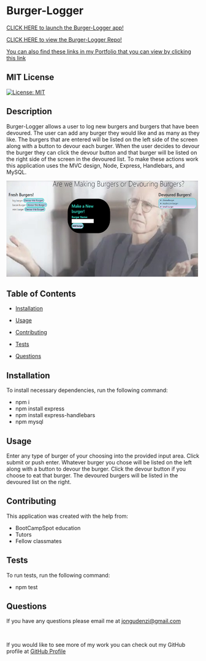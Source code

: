 # Burger-Logger

[CLICK HERE to launch the Burger-Logger app!](https://burger-logger-gudenzi.herokuapp.com/)

[CLICK HERE to view the Burger-Logger Repo!](https://github.com/JonGudenzi/Burger-Logger)

[You can also find these links in my Portfolio that you can view by clicking this link](https://jongudenzi.github.io/2021portfolio/)


  ## MIT License
  [![License: MIT](https://img.shields.io/badge/License-MIT-yellow.svg)](https://opensource.org/licenses/MIT)

  ## Description
  Burger-Logger allows a user to log new burgers and burgers that have been devoured. The user can add any burger they would like and as many as they like.  The burgers that are entered will be listed on the left side of the screen along with a button to devour each burger.  When the user decides to devour the burger they can click the devour button and that burger will be listed on the right side of the screen in the devoured list.  To make these actions work this application uses the MVC design, Node, Express, Handlebars, and MySQL.

  <img src="public\assets\img\burgerApp.PNG" width="500" height="250">

  ## Table of Contents

  * [Installation](#Installation)

  * [Usage](#usage)

  * [Contributing](#contributing)

  * [Tests](#tests)

  * [Questions](#Questions)

## Installation
To install necessary dependencies, run the following command:
  * npm i
  * npm install express 
  * npm install express-handlebars 
  * npm mysql

## Usage
  Enter any type of burger of your choosing into the provided input area.  Click submit or push enter. Whatever burger you chose will be listed on the left along with a button to devour the burger.  Click the devour button if you choose to eat that burger.  The devoured burgers will be listed in the devoured list on the right.

## Contributing
  This application was created with the help from:
  * BootCampSpot education 
  * Tutors
  * Fellow classmates

## Tests
To run tests, run the following command:
  * npm test

## Questions
If you have any questions please email me at  [jongudenzi@gmail.com](mailto:jongudenzi@gmail.com)

<br>

If you would like to see more of my work you can check out my GitHub profile at [GitHub Profile](https://github.com/JonGudenzi)


